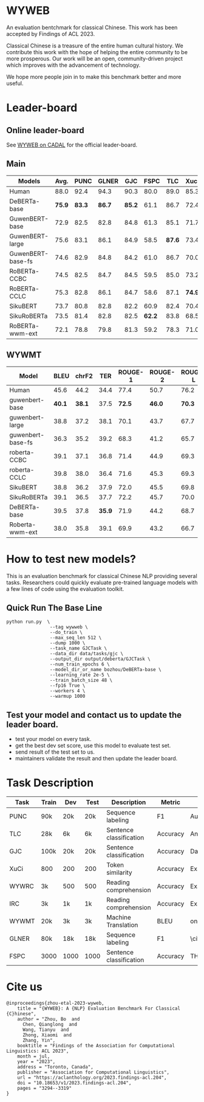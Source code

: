 # WYWEB
An evaluation bentchmark for classical Chinese. This work has been accepted by Findings of ACL 2023.

Classical Chinese is a treasure of the entire human cultural history. We contribute this work with the hope of helping the entire community to be more prosperous. Our work will be an open, community-driven project which improves with the advancement of technology.

We hope more people join in to make this benchmark better and more useful.
# Leader-board
## Online leader-board
See [WYWEB on CADAL](www.dcd.zju.edu.cn/wyweb) for the official leader-board.
## Main

| **Models** | **Avg.** | **PUNC** | **GLNER** | **GJC** | **FSPC** | **TLC** | **Xuci** | **WYWRC** | **IRC** |
|---------------------|-------------------|-------------------|--------------------|------------------|-------------------|------------------|-------------------|--------------------|------------------|
| Human               | 88.0              | 92.4              | 94.3               | 90.3             | 80.0              | 89.0             | 85.3              | 80.0               | 92.3             |
| DeBERTa-base        | **75.9**     | **83.3**     | **86.7**      | **85.2**    | 61.1              | 86.7             | 72.4              | **45.1**      | 86.7             |
| GuwenBERT-base      | 72.9              | 82.5              | 82.8               | 84.8             | 61.3              | 85.1             | 71.7              | 28.0               | 86.8             |
| GuwenBERT-large     | 75.6              | 83.1              | 86.1               | 84.9             | 58.5              | **87.6**    | 73.4              | 44.4               | **87.8**    |
| GuwenBERT-base-fs   | 74.6              | 82.9              | 84.8               | 84.2             | 61.0              | 86.7             | 70.0              | 42.1               | 85.3             |
| RoBERTa-CCBC        | 74.5              | 82.5              | 84.7               | 84.5             | 59.5              | 85.0             | 73.2              | 40.7               | 86.1             |
| RoBERTa-CCLC        | 75.3              | 82.8              | 86.1               | 84.7             | 58.6              | 87.1             | **74.9**     | 41.0               | 86.9             |
| SikuBERT            | 73.7              | 80.8              | 82.8               | 82.2             | 60.9              | 82.4             | 70.4              | 44.0               | 85.8             |
| SikuRoBERTa         | 73.5              | 81.4              | 82.8               | 82.5             | **62.2**    | 83.8             | 68.5              | 41.0               | 85.8             |
| RoBERTa-wwm-ext     | 72.1              | 78.8              | 79.8               | 81.3             | 59.2              | 78.3             | 71.0              | 42.1               | 86.2             |

## WYWMT

| **Model**                                      | **BLEU** | **chrF2** | **TER** | **ROUGE-1** | **ROUGE-2** | **ROUGE-L** |
|---------------------------------------------------------|-------------------|--------------------|---------------------------|----------------------|----------------------|----------------------|
| Human                                                   | 45.6              | 44.2               | 34.4                      | 77.4                 | 50.7                 | 76.2                 |
| guwenbert-base                                          | **40.1**    | **38.1**      | 37.5                      | **72.5**        | **46.0**        | **70.3**       |
| guwenbert-large                                         | 38.8              | 37.2               | 38.1                      | 70.1                 | 43.7                 | 67.7                 |
| guwenbert-base-fs                                       | 36.3              | 35.2               | 39.2                      | 68.3                 | 41.2                 | 65.7                 |
| roberta-CCBC                                            | 39.1              | 37.1               | 36.8                      | 71.4                 | 44.9                 | 69.3                 |
| roberta-CCLC                                            | 39.8              | 38.0               | 36.4                      | 71.6                 | 45.3                 | 69.3                 |
| SikuBERT                                                | 38.8              | 36.2               | 37.9                      | 72.0                 | 45.5                 | 69.8                 |
| SikuRoBERTa                                             | 39.1              | 36.5               | 37.7                      | 72.2                 | 45.7                 | 70.0                 |
| DeBERTa-base                                            | 39.5              | 37.8               | **35.9**             | 71.9                 | 44.2                 | 68.7                 |
| Roberta-wwm-ext                                         | 38.0              | 35.8               | 39.1                      | 69.9                 | 43.2                 | 66.7                 |


# How to test new models?
This is an evaluation benchmark for classical Chinese NLP providing several tasks. Researchers could quickly evaluate pre-trained language models with a few lines of code using the evaluation toolkit.
## Quick Run The Base Line

```
python run.py  \
                --tag wywweb \
                --do_train \
                --max_seq_len 512 \
                --dump 1000 \
                --task_name GJCTask \
                --data_dir data/tasks/gjc \
                --output_dir output/deberta/GJCTask \
                --num_train_epochs 6 \
                --model_dir_or_name bozhou/DeBERTa-base \
                --learning_rate 2e-5 \
                --train_batch_size 48 \
                --fp16 True \
                --workers 4 \
                --warmup 1000 
```
## Test your model and contact us to update the leader board.
- test your model on every task.
- get the best dev set score, use this model to evaluate test set.
- send result of the test set to us.
- maintainers validate the result and then update the leader board.
# Task Description

| **Task** | **Train** | **Dev** | **Test** | **Description** | **Metric** | **Source** |
|-----------------|--------------------|------------------|-------------------|--------------------------|---------------------|---------------------|
| PUNC            | 90k                | 20k              | 20k               | Sequence labeling        | F1                  | Authoritative Texts |
| TLC             | 28k                | 6k               | 6k                | Sentence classification  | Accuracy            | Ancient prose       |
| GJC             | 100k               | 20k              | 20k               | Sentence classification  | Accuracy            | Daizhige            |
| XuCi            | 800                | 200              | 200               | Token similarity         | Accuracy            | Exam papers         |
| WYWRC           | 3k                 | 500              | 500               | Reading comprehension    | Accuracy            | Exam papers         |
| IRC             | 3k                 | 1k               | 1k                | Reading comprehension    | Accuracy            | Exam papers         |
| WYWMT           | 20k                | 3k               | 3k                | Machine Translation      | BLEU                | online              |
| GLNER           | 80k                | 18k              | 18k               | Sequence labeling        | F1                  | \citet{GULIAN2020}  |
| FSPC            | 3000               | 1000             | 1000              | Sentence classification  | Accuracy            | THU-FSPC            |

# Cite us
    @inproceedings{zhou-etal-2023-wyweb,
        title = "{WYWEB}: A {NLP} Evaluation Benchmark For Classical {C}hinese",
        author = "Zhou, Bo  and
          Chen, Qianglong  and
          Wang, Tianyu  and
          Zhong, Xiaomi  and
          Zhang, Yin",
        booktitle = "Findings of the Association for Computational Linguistics: ACL 2023",
        month = jul,
        year = "2023",
        address = "Toronto, Canada",
        publisher = "Association for Computational Linguistics",
        url = "https://aclanthology.org/2023.findings-acl.204",
        doi = "10.18653/v1/2023.findings-acl.204",
        pages = "3294--3319"
    }
